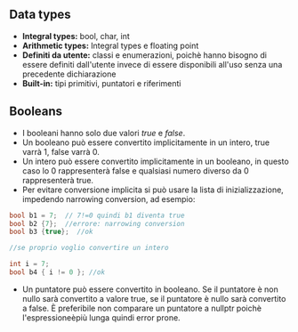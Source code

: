 ## Data types ##

* **Integral types:**  bool, char, int
* **Arithmetic types:** Integral types e floating point
* **Definiti da utente:** classi e enumerazioni, poichè hanno bisogno di essere definiti dall'utente invece di essere disponibili all'uso senza una precedente dichiarazione
* **Built-in:** tipi primitivi, puntatori e riferimenti

## Booleans ##
* I booleani hanno solo due valori *true* e *false*.
* Un booleano può essere convertito implicitamente in un intero, true varrà 1, false varrà 0.
* Un intero può essere convertito implicitamente in un booleano, in questo caso lo 0 rappresenterà false e qualsiasi numero diverso da 0 rappresenterà true.
* Per evitare conversione implicita si può usare la lista di inizializzazione, impedendo narrowing conversion, ad esempio:

``` c++
bool b1 = 7;  // 7!=0 quindi b1 diventa true
bool b2 {7};  //errore: narrowing conversion
bool b3 {true};  //ok

//se proprio voglio convertire un intero

int i = 7;
bool b4 { i != 0 }; //ok
```
* Un puntatore può essere convertito in booleano. Se il puntatore è non nullo sarà convertito a valore true, se il puntatore è nullo sarà convertito a false. È preferibile non comparare un puntatore a nullptr poichè l'espressioneèpiù lunga quindi error prone.



